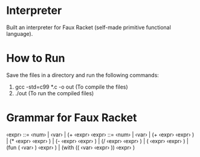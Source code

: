 # Interpreter
Built an interpreter for Faux Racket (self-made primitive functional language).

# How to Run
Save the files in a directory and run the following commands:
  1) gcc -std=c99 *.c -o out      (To compile the files)
  2) ./out                        (To run the compiled files)

# Grammar for Faux Racket
‹expr› ::= ‹num›
        | ‹var›
        | (+ ‹expr›
‹expr› ::= ‹num›
          | ‹var›
          | (+ ‹expr› ‹expr› )
          | (* ‹expr› ‹expr› )
          | (- ‹expr› ‹expr› )
          | (/ ‹expr› ‹expr› )
          | ( ‹expr› ‹expr› )
          | (fun ( ‹var› ) ‹expr› )
          | (with (( ‹var› ‹expr› )) ‹expr› )
